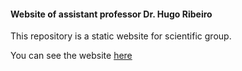 #### Website of assistant professor Dr. Hugo Ribeiro

This repository is a static website for scientific group.

You can see the website [here](https://hugo-ribeiro.github.io)
